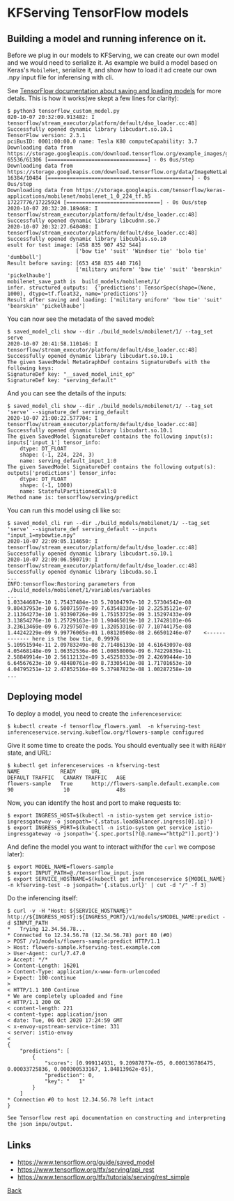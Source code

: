 # KFServing TensorFlow models

## Building a model and running inference on it.

Before we plug in our models to KFServing, we can create our own model and we would
need to serialize it. As example we build a model based on Keras's `MobileNet`, serialize it, and show
how to load it ad create our own .npy input file for inferensing with cli.

 See [TensorFlow documentation about saving and loading models](https://www.tensorflow.org/guide/saved_model)
 for more detals. This is how it works(we skept a few lines for clarity):

    $ python3 tensorflow_custom_model.py
    020-10-07 20:32:09.913482: I tensorflow/stream_executor/platform/default/dso_loader.cc:48] Successfully opened dynamic library libcudart.so.10.1
    TensorFlow version: 2.3.1
    pciBusID: 0001:00:00.0 name: Tesla K80 computeCapability: 3.7
    Downloading data from https://storage.googleapis.com/download.tensorflow.org/example_images/grace_hopper.jpg
    65536/61306 [================================] - 0s 0us/step
    Downloading data from https://storage.googleapis.com/download.tensorflow.org/data/ImageNetLabels.txt
    16384/10484 [==============================================] - 0s 0us/step
    Downloading data from https://storage.googleapis.com/tensorflow/keras-applications/mobilenet/mobilenet_1_0_224_tf.h5
    17227776/17225924 [==============================] - 0s 0us/step
    2020-10-07 20:32:20.189468: I tensorflow/stream_executor/platform/default/dso_loader.cc:48] Successfully opened dynamic library libcudnn.so.7
    2020-10-07 20:32:27.640408: I tensorflow/stream_executor/platform/default/dso_loader.cc:48] Successfully opened dynamic library libcublas.so.10
    esult for test image: [458 835 907 452 544]
                          ['bow tie' 'suit' 'Windsor tie' 'bolo tie' 'dumbbell']
    Result before saving: [653 458 835 440 716]
                          ['military uniform' 'bow tie' 'suit' 'bearskin' 'pickelhaube']
    mobilenet_save_path is  build_models/mobilenet/1/
    infer. structured_outputs:  {'predictions': TensorSpec(shape=(None, 1000), dtype=tf.float32, name='predictions')}
    Result after saving and loading: ['military uniform' 'bow tie' 'suit' 'bearskin' 'pickelhaube']

You can now see the metadata of the saved model:

    $ saved_model_cli show --dir ./build_models/mobilenet/1/ --tag_set serve
    2020-10-07 20:41:58.110146: I tensorflow/stream_executor/platform/default/dso_loader.cc:48] Successfully opened dynamic library libcudart.so.10.1
    The given SavedModel MetaGraphDef contains SignatureDefs with the following keys:
    SignatureDef key: "__saved_model_init_op"
    SignatureDef key: "serving_default"

And you can see the details of the inputs:

    $ saved_model_cli show --dir ./build_models/mobilenet/1/ --tag_set 'serve' --signature_def serving_default
    2020-10-07 21:00:22.577704: I tensorflow/stream_executor/platform/default/dso_loader.cc:48] Successfully opened dynamic library libcudart.so.10.1
    The given SavedModel SignatureDef contains the following input(s):
    inputs['input_1'] tensor_info:
        dtype: DT_FLOAT
        shape: (-1, 224, 224, 3)
        name: serving_default_input_1:0
    The given SavedModel SignatureDef contains the following output(s):
    outputs['predictions'] tensor_info:
        dtype: DT_FLOAT
        shape: (-1, 1000)
        name: StatefulPartitionedCall:0
    Method name is: tensorflow/serving/predict

You can run this model using cli like so:

    $ saved_model_cli run --dir ./build_models/mobilenet/1/ --tag_set 'serve' --signature_def serving_default --inputs "input_1=mybowtie.npy"
    2020-10-07 22:09:05.114650: I tensorflow/stream_executor/platform/default/dso_loader.cc:48] Successfully opened dynamic library libcudart.so.10.1
    2020-10-07 22:09:06.590719: I tensorflow/stream_executor/platform/default/dso_loader.cc:48] Successfully opened dynamic library libcuda.so.1
    ...
    INFO:tensorflow:Restoring parameters from ./build_models/mobilenet/1/variables/variables
    ...
    1.03344687e-10 1.75437484e-10 5.70104797e-10 2.57304542e-08
    9.80437953e-10 6.50071597e-09 7.63548336e-10 2.22535121e-07
    2.11364273e-10 1.93390726e-09 1.75153725e-09 3.15297433e-09
    3.13854276e-10 1.25729163e-10 1.90465019e-10 2.17428101e-06
    3.23613469e-09 6.73297507e-09 1.32053316e-07 7.10744175e-08
    1.44242229e-09 9.99776065e-01 1.08120508e-08 2.66501246e-07    <------------- here is the bow tie, 0.99976
    5.10951594e-11 2.09783249e-08 2.71486139e-10 4.61643097e-08
    4.05468148e-09 1.06352536e-06 1.00858000e-09 6.74229839e-11
    2.58849914e-10 2.56112132e-09 3.45258333e-09 2.42699444e-10
    6.64567623e-10 9.48480761e-09 8.73305410e-08 1.71701653e-10
    4.04795251e-12 2.47852516e-09 5.37987823e-08 1.00287258e-10
    ...


## Deploying model

To deploy a model, you need to create the `inferenceservice`:

    $ kubectl create -f tensorflow_flowers.yaml  -n kfserving-test
    inferenceservice.serving.kubeflow.org/flowers-sample configured

Give it some time to create the pods. You should eventually see it with `READY` state, and URL:

    $ kubectl get inferenceservices -n kfserving-test
    NAME             READY     URL                                         DEFAULT TRAFFIC   CANARY TRAFFIC   AGE
    flowers-sample   True      http://flowers-sample.default.example.com   90                10               48s

Now, you can identify the host and port to make requests to:

    $ export INGRESS_HOST=$(kubectl -n istio-system get service istio-ingressgateway -o jsonpath='{.status.loadBalancer.ingress[0].ip}')
    $ export INGRESS_PORT=$(kubectl -n istio-system get service istio-ingressgateway -o jsonpath='{.spec.ports[?(@.name=="http2")].port}')

And define the model you want to interact with(for the `curl` we compose later):

    $ export MODEL_NAME=flowers-sample
    $ export INPUT_PATH=@./tensorflow_input.json
    $ export SERVICE_HOSTNAME=$(kubectl get inferenceservice ${MODEL_NAME} -n kfserving-test -o jsonpath='{.status.url}' | cut -d "/" -f 3)

Do the inferencing itself:

    $ curl -v -H "Host: ${SERVICE_HOSTNAME}" http://${INGRESS_HOST}:${INGRESS_PORT}/v1/models/$MODEL_NAME:predict -d $INPUT_PATH
    *   Trying 12.34.56.78...
    * Connected to 12.34.56.78 (12.34.56.78) port 80 (#0)
    > POST /v1/models/flowers-sample:predict HTTP/1.1
    > Host: flowers-sample.kfserving-test.example.com
    > User-Agent: curl/7.47.0
    > Accept: */*
    > Content-Length: 16201
    > Content-Type: application/x-www-form-urlencoded
    > Expect: 100-continue
    >
    < HTTP/1.1 100 Continue
    * We are completely uploaded and fine
    < HTTP/1.1 200 OK
    < content-length: 221
    < content-type: application/json
    < date: Tue, 06 Oct 2020 17:24:59 GMT
    < x-envoy-upstream-service-time: 331
    < server: istio-envoy
    <
    {
        "predictions": [
            {
                "scores": [0.999114931, 9.20987877e-05, 0.000136786475, 0.00033725836, 0.000300533167, 1.84813962e-05],
                "prediction": 0,
                "key": "   1"
            }
        ]
    * Connection #0 to host 12.34.56.78 left intact
    }

    See Tensorflow rest api documentation on constructing and interpreting the json inpu/output.

## Links

- https://www.tensorflow.org/guide/saved_model
- https://www.tensorflow.org/tfx/serving/api_rest
- https://www.tensorflow.org/tfx/tutorials/serving/rest_simple

[Back](Readme.md)
